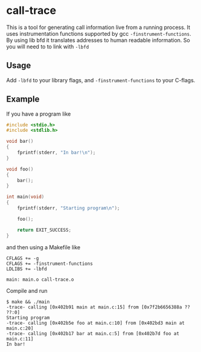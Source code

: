 # call-trace
This is a tool for generating call information live from a running process. It uses instrumentation
functions supported by gcc `-finstrument-functions`. By using lib bfd it translates addresses to
human readable information. So you will need to to link with `-lbfd`

## Usage
Add `-lbfd` to your library flags, and `-finstrument-functions` to your C-flags.

## Example
If you have a program like
```c
#include <stdio.h>
#include <stdlib.h>

void bar()
{
	fprintf(stderr, "In bar!\n");
}

void foo()
{
	bar();
}

int main(void)
{
	fprintf(stderr, "Starting program\n");

	foo();

	return EXIT_SUCCESS;
}
```

and then using a Makefile like
```make
CFLAGS += -g
CFLAGS += -finstrument-functions
LDLIBS += -lbfd

main: main.o call-trace.o
```
Compile and run
```
$ make && ./main
-trace- calling [0x402b91 main at main.c:15] from [0x7f2b6656388a ?? ??:0]
Starting program
-trace- calling [0x402b5e foo at main.c:10] from [0x402bd3 main at main.c:20]
-trace- calling [0x402b17 bar at main.c:5] from [0x402b7d foo at main.c:11]
In bar!
```

